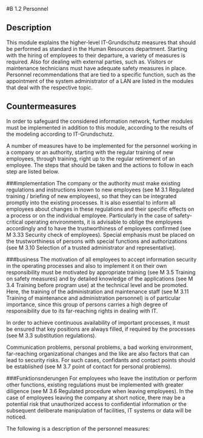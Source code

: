 #B 1.2 Personnel
## Description 
This module explains the higher-level IT-Grundschutz measures that should be performed as standard in the Human Resources department. Starting with the hiring of employees to their departure, a variety of measures is required. Also for dealing with external parties, such as. Visitors or maintenance technicians must have adequate safety measures in place. Personnel recommendations that are tied to a specific function, such as the appointment of the system administrator of a LAN are listed in the modules that deal with the respective topic.



## Countermeasures 
In order to safeguard the considered information network, further modules must be implemented in addition to this module, according to the results of the modeling according to IT-Grundschutz.

A number of measures have to be implemented for the personnel working in a company or an authority, starting with the regular training of new employees, through training, right up to the regular retirement of an employee. The steps that should be taken and the actions to follow in each step are listed below.



###implementation
The company or the authority must make existing regulations and instructions known to new employees (see M 3.1 Regulated training / briefing of new employees), so that they can be integrated promptly into the existing processes. It is also essential to inform all employees about changes in these regulations and their specific effects on a process or on the individual employee. Particularly in the case of safety-critical operating environments, it is advisable to oblige the employees accordingly and to have the trustworthiness of employees confirmed (see M 3.33 Security check of employees). Special emphasis must be placed on the trustworthiness of persons with special functions and authorizations (see M 3.10 Selection of a trusted administrator and representative).



###business
The motivation of all employees to accept information security in the operating processes and also to implement it on their own responsibility must be motivated by appropriate training (see M 3.5 Training on safety measures) and by detailed knowledge of the applications (see M 3.4 Training before program use) at the technical level and be promoted. Here, the training of the administration and maintenance staff (see M 3.11 Training of maintenance and administration personnel) is of particular importance, since this group of persons carries a high degree of responsibility due to its far-reaching rights in dealing with IT.

In order to achieve continuous availability of important processes, it must be ensured that key positions are always filled, if required by the processes (see M 3.3 substitution regulations).

Communication problems, personal problems, a bad working environment, far-reaching organizational changes and the like are also factors that can lead to security risks. For such cases, confidants and contact points should be established (see M 3.7 point of contact for personal problems).



###Funktionsnderungen
For employees who leave the institution or perform other functions, existing regulations must be implemented with greater diligence (see M 3.6 Regulated procedure when leaving employees). In the case of employees leaving the company at short notice, there may be a potential risk that unauthorized access to confidential information or the subsequent deliberate manipulation of facilities, IT systems or data will be noticed.

The following is a description of the personnel measures:



